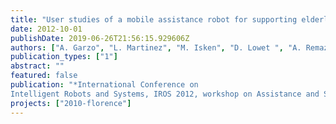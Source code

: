 ```yaml
---
title: "User studies of a mobile assistance robot for supporting elderly: methodology and results"
date: 2012-10-01
publishDate: 2019-06-26T21:56:15.929606Z
authors: ["A. Garzo", "L. Martinez", "M. Isken", "D. Lowet ", "A. Remazeilles"]
publication_types: ["1"]
abstract: ""
featured: false
publication: "*International Conference on
Intelligent Robots and Systems, IROS 2012, workshop on Assistance and Service robotics in a human environment*"
projects: ["2010-florence"]
---
```

